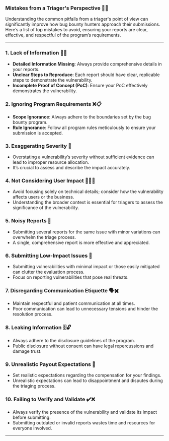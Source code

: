 
### Mistakes from a Triager's Perspective 🕵️‍♂️

Understanding the common pitfalls from a triager's point of view can significantly improve how bug bounty hunters approach their submissions. Here’s a list of top mistakes to avoid, ensuring your reports are clear, effective, and respectful of the program’s requirements.

---

### 1. **Lack of Information** 🚫📄

- **Detailed Information Missing**: Always provide comprehensive details in your reports.
- **Unclear Steps to Reproduce**: Each report should have clear, replicable steps to demonstrate the vulnerability.
- **Incomplete Proof of Concept (PoC)**: Ensure your PoC effectively demonstrates the vulnerability.

### 2. **Ignoring Program Requirements** ❌📋

- **Scope Ignorance**: Always adhere to the boundaries set by the bug bounty program.
- **Rule Ignorance**: Follow all program rules meticulously to ensure your submission is accepted.

### 3. **Exaggerating Severity** 🔺

- Overstating a vulnerability’s severity without sufficient evidence can lead to improper resource allocation.
- It’s crucial to assess and describe the impact accurately.

### 4. **Not Considering User Impact** 🚶‍♂️💥

- Avoid focusing solely on technical details; consider how the vulnerability affects users or the business.
- Understanding the broader context is essential for triagers to assess the significance of the vulnerability.

### 5. **Noisy Reports** 📢

- Submitting several reports for the same issue with minor variations can overwhelm the triage process.
- A single, comprehensive report is more effective and appreciated.

### 6. **Submitting Low-Impact Issues** 🛑

- Submitting vulnerabilities with minimal impact or those easily mitigated can clutter the evaluation process.
- Focus on reporting vulnerabilities that pose real threats.

### 7. **Disregarding Communication Etiquette** 🗣️✖️

- Maintain respectful and patient communication at all times.
- Poor communication can lead to unnecessary tensions and hinder the resolution process.

### 8. **Leaking Information** 🗄️🔓

- Always adhere to the disclosure guidelines of the program.
- Public disclosure without consent can have legal repercussions and damage trust.

### 9. **Unrealistic Payout Expectations** 💸

- Set realistic expectations regarding the compensation for your findings.
- Unrealistic expectations can lead to disappointment and disputes during the triaging process.

### 10. **Failing to Verify and Validate** ✔️❌

- Always verify the presence of the vulnerability and validate its impact before submitting.
- Submitting outdated or invalid reports wastes time and resources for everyone involved.

---
